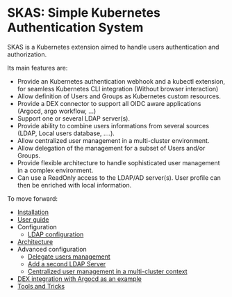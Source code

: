 # SKAS: Simple Kubernetes Authentication System

SKAS is a Kubernetes extension aimed to handle users authentication and authorization.

Its main features are:

- Provide an Kubernetes authentication webhook and a kubectl extension, for seamless Kubernetes CLI integration (Without browser interaction)
- Allow definition of Users and Groups as Kubernetes custom resources.
- Provide a DEX connector to support all OIDC aware applications (Argocd, argo workflow, ...)
- Support one or several LDAP server(s).
- Provide ability to combine users informations from several sources (LDAP, Local users database, ....).
- Allow centralized user management in a multi-cluster environment.
- Allow delegation of the management for a subset of Users and/or Groups.
- Provide flexible architecture to handle sophisticated user management in a complex environment.
- Can use a ReadOnly access to the LDAP/AD server(s). User profile can then be enriched with local information.

To move forward:

- [Installation](./installation.md)
- [User guide](./userguide.md)
- Configuration
    - [LDAP configuration](./configuration/#ldap-configration)
- [Architecture](./architecture.md)
- Advanced configuration
    - [Delegate users management](./configuration/#delegated-user-management)
    - [Add a second LDAP Server](./configuration/#add-a-second-ldap-server)
    - [Centralized user management in a multi-cluster context]()
- [DEX integration with Argocd as an example](dex.md)
- [Tools and Tricks](./toolsandtricks.md)





